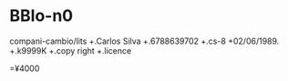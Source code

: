 # BBlo-n0
compani-cambio/lits
+.Carlos Silva
+.6788639702
+.cs-8
+02/06/1989.
+.k9999K
+.copy right
+.licence 

=¥4000